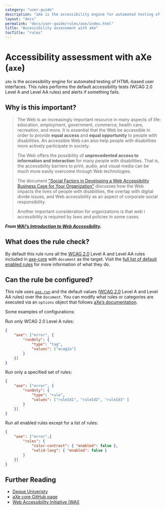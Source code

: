 ```yaml
---
category: "user-guide"
description: "aXe is the accessibility engine for automated testing of HTML-baseduser interfaces. This rules performs the default accessibility tests(WCAG 2.0 Level A and Level AA rules) and alerts if something fails."
layout: "docs"
permalink: "docs/user-guide/rules/axe/index.html"
title: "Accessibility assessment with aXe"
tocTitle: "rules"
---
```

# Accessibility assessment with aXe (`axe`)

`aXe` is the accessibility engine for automated testing of HTML-based
user interfaces. This rules performs the default accessibility tests
(WCAG 2.0 Level A and Level AA rules) and alerts if something fails.

## Why is this important?

> The Web is an increasingly important resource in many aspects
of life: education, employment, government, commerce, health care,
recreation, and more. It is essential that the Web be accessible
in order to provide **equal access** and **equal opportunity** to
people with disabilities. An accessible Web can also help people
with disabilities more actively participate in society.
>
> The Web offers the possibility of **unprecedented access to
information and interaction** for many people with disabilities.
That is, the accessibility barriers to print, audio, and visual
media can be much more easily overcome through Web technologies.
>
> The document ["Social Factors in Developing a Web Accessibility
Business Case for Your Organization"][wai soc] discusses how the
Web impacts the lives of people with disabilities, the overlap with
digital divide issues, and Web accessibility as an aspect of corporate
social responsibility.
>
> Another important consideration for organizations is that web i
accessibility is required by laws and policies in some cases.

***From [WAI’s Introduction to Web Accessibility][wai].***

## What does the rule check?

By default this rule runs all the [WCAG 2.0][wcag 2.0] Level A and
Level AA rules included in [axe-core][axe core] with `document` as
the target. Visit the [full list of default enabled rules][axe rules]
for more information of what they do.

## Can the rule be configured?

This rule uses [`axe.run`][axe.run] and the default values ([WCAG
2.0][wcag 2.0] Level A and Level AA rules) over the `document`.
You can modify what rules or categories are executed via an `options`
object that follows [aXe’s documentation][axe docs].

Some examples of configurations:

Run only WCAG 2.0 Level A rules:

```json
{
    "axe": ["error", {
        "runOnly": {
            "type": "tag",
            "values": ["wcag2a"]
        }
    }]
}
```

Run only a specified set of rules:

```json
{
    "axe": ["error", {
        "runOnly": {
            "type": "rule",
            "values": ["ruleId1", "ruleId2", "ruleId3" ]
        }
    }]
}
```

Run all enabled rules except for a list of rules:

```json
{
    "axe": ["error",{
        "rules": {
            "color-contrast": { "enabled": false },
            "valid-lang": { "enabled": false }
        }
    }]
}
```

## Further Reading

* [Deque Univeristy](https://dequeuniversity.com/)
* [aXe core GitHub page][axe core]
* [Web Accessibility Initiative (WAI)](https://www.w3.org/WAI/)

<!-- Link labels: -->

[axe core]: https://github.com/dequelabs/axe-core/
[axe docs]: https://github.com/dequelabs/axe-core/blob/develop/doc/API.md#options-parameter
[axe rules]: https://github.com/dequelabs/axe-core/blob/develop/doc/rule-descriptions.md
[axe.run]: https://github.com/dequelabs/axe-core/blob/develop/doc/API.md#api-name-axerun
[wai soc]: https://www.w3.org/WAI/bcase/soc
[wai]: https://www.w3.org/WAI/intro/accessibility.php
[wcag 2.0]: https://www.w3.org/TR/WCAG20/
